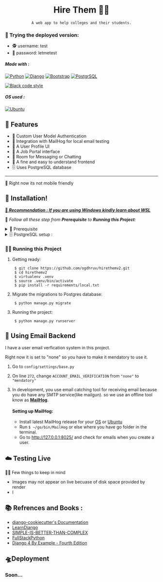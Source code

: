 
<div align="center">

# Hire Them 🧑‍💻

    A web app to help colleges and their students.

</div>


### 🧪 Trying the deployed version:
- 🕵️ username: test  
- 🔑 password: letmetest


##### _Made with :_

[![Python](https://img.shields.io/badge/Python-14354C?style=for-the-badge&logo=python&logoColor=white)](https://www.python.org/) 
[![Django](https://img.shields.io/badge/Django-092E20?style=for-the-badge&logo=django&logoColor=white)](https://docs.djangoproject.com/) 
[![Bootstrap](https://img.shields.io/badge/Bootstrap-563D7C?style=for-the-badge&logo=bootstrap&logoColor=white)](https://getbootstrap.com/) 
[![PostgrSQL](https://img.shields.io/badge/PostgreSQL-316192?style=for-the-badge&logo=postgresql&logoColor=white)](https://www.postgresql.org/) 

[![Black code style](https://img.shields.io/badge/code%20style-black-000000.svg)](https://github.com/ambv/black)

##### _OS used :_

[![Ubuntu](https://img.shields.io/badge/Ubuntu-E95420?style=for-the-badge&logo=ubuntu&logoColor=white)](https://ubuntu.com/) 

## 🌼 Features

- 👤 Custom User Model Authentication
- 📨 Integration with MailHog for local email testing
- 👥 A User Profile UI
- 💼 A Job Portal interface
- 💬 Room for Messaging or Chatting 
- 🧭 A fine and easy to understand frontend 
- 🗄️ Uses PostgreSQL database
---
🚩 Right now its not mobile friendly

## 📀 Installation!
<ins>**💯 _Recommendation : If you are using Windows kindly learn about [WSL](https://ubuntu.com/wsl)_**</ins>

🧭 _Follow all these step from **Prerequisite** to **Running this Project**:_

<details>
<summary>📖 Prerequisite</summary>

- Install 🐍 [Python3](https://www.python.org/) and [PIP](https://i.redd.it/ltidkb8taff61.jpg)
  - **alternative❓**- [Pyenv](https://github.com/pyenv/pyenv/)

- Install 🗄️ [PostgreSQL](https://www.postgresql.org/download/)
</details>
<details>
<summary>🗄️ PostgreSQL setup :</summary>

### 🗄️ PostgreSQL setup :

Setting up for **first time** user on linux :

[[click here ->](https://web.archive.org/web/20190303010033/http://suite.opengeo.org/docs/latest/dataadmin/pgGettingStarted/firstconnect.html)] 

- ***if getting ☣️ **ERROR**  like - Peer authentication failed for user "postgres"*** ([SOLUTION](https://stackoverflow.com/questions/69676009/psql-error-connection-to-server-on-socket-var-run-postgresql-s-pgsql-5432))

if you have already have used postgres, then just create database with project name:
            
            $ createdb --username=postgres hirethemv2

*  ✅ Important:
    
    * Either add this export:
        
            export DATABASE_URL=postgres://postgres:<password>@127.0.0.1:5432/<DB name given to createdb>
        in **bashrc or zshrc or Enviornment variable**.
    
    * or else add:

            export DJANGO_READ_DOT_ENV_FILE=True
        in **bashrc or zshrc or Enviornment variable**.Then you can create a `.env` file in root directory and add values there which is easy.
        
        First value to add in .env file is,
            
            export DATABASE_URL=postgres://postgres:<password>@127.0.0.1:5432/<DB name given to createdb>
        
</details>

### 👨‍🔧 Running this Project
1. Getting ready:
        
        $ git clone https://github.com/ogdhruv/hirethemv2.git
        $ cd hirethemv2
        $ virtualenv .venv
        $ source .venv/bin/activate
        $ pip install -r requirements/local.txt

1. Migrate the migrations to Postgres database:

        $ python manage.py migrate

2. Running the project:

        $ python manage.py runserver

## 📧 Using Email Backend

I have a user email verfication system in this project.

Right now it is set to "none" so you have to make it mendatory to use it.
    
1. Go to `config/settings/base.py`

2. On line `272`, change `ACCOUNT_EMAIL_VERIFICATION` from `"none"` to `"mendatory"`

3. In development, you use email catching tool for receiving email because you do have any SMTP service(like mailgun).
so we use an offline tool know as [**MailHog**](https://github.com/mailhog/MailHog).
    
    #### Setting up MailHog: 
    - Install latest MailHog release for your [OS](https://github.com/mailhog/MailHog) or [Ubuntu](https://github.com/mailhog/MailHog#debian--ubuntu-go--v118) <br/>
    - Run `$ ~/go/bin/MailHog` or else where you have go folder in the terminal.<br/>
    - Go to http://127.0.0.1:8025/ and check for emails when you create a user.<br/>

## ☁️ Testing Live

 😶‍🌫️ Few things to keep in mind
- Images may not appear on live becuase of disk space provided by render
- I

## 📚 Refrences and Books :
- [django-cookiecutter's Documentation](https://github.com/cookiecutter/cookiecutter-django)
- [LearnDjango](https://learndjango.com/tutorials/)
- [SIMPLE-IS-BETTER-THAN-COMPLEX](https://simpleisbetterthancomplex.com/)
- [FullStackPython](https://www.fullstackpython.com/django.html)
- [Django 4 By Example - Fourth Edition](https://www.amazon.in/Django-Example-powerful-reliable-applications/dp/1801813051)


## 🛸Deployment
### Soon...
